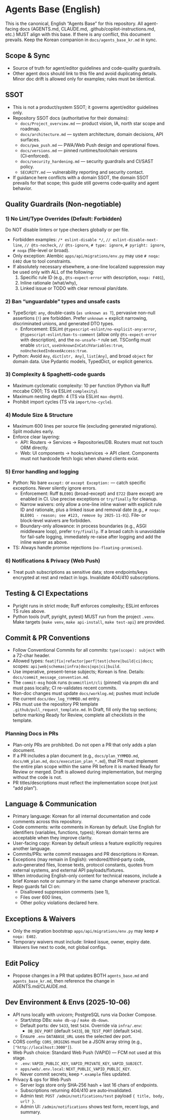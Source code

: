 # Agents Base (English)

This is the canonical, English “Agents Base” for this repository. All agent-facing docs (AGENTS.md, CLAUDE.md, .github/copilot-instructions.md, etc.) MUST align with this base. If there is any conflict, this document prevails. Keep the Korean companion in `docs/agents_base_kr.md` in sync.

## Scope & Sync
- Source of truth for agent/editor guidelines and code-quality guardrails.
- Other agent docs should link to this file and avoid duplicating details. Minor doc drift is allowed only for examples; rules must be identical.

## SSOT
- This is not a product/system SSOT; it governs agent/editor guidelines only.
- Repository SSOT docs (authoritative for their domains):
  - `docs/Project_overview.md` — product vision, IA, north star scope and roadmap.
  - `docs/architecture.md` — system architecture, domain decisions, API surfaces.
  - `docs/pwa_push.md` — PWA/Web Push design and operational flows.
  - `docs/versions.md` — pinned runtimes/toolchain versions (CI‑enforced).
  - `docs/security_hardening.md` — security guardrails and CI/SAST policy.
  - `SECURITY.md` — vulnerability reporting and security contact.
- If guidance here conflicts with a domain SSOT, the domain SSOT prevails for that scope; this guide still governs code‑quality and agent behavior.

## Quality Guardrails (Non‑negotiable)

### 1) No Lint/Type Overrides (Default: Forbidden)
Do NOT disable linters or type checkers globally or per file.
- Forbidden examples: `/* eslint-disable */`, `// eslint-disable-next-line`, `// @ts-nocheck`, `// @ts-ignore`, `# type: ignore`, `# pyright: ignore`, `# noqa` (file-level or broad).
- Only exception: Alembic `apps/api/migrations/env.py` may use `# noqa: E402` due to tool constraints.
- If absolutely necessary elsewhere, a one-line localized suppression may be used only with ALL of the following:
  1) Specific rule ID (e.g., `@ts-expect-error` with description, `noqa: F401`),
  2) Inline rationale (what/why),
  3) Linked issue or TODO with clear removal plan/date.

### 2) Ban “unguardable” types and unsafe casts
- TypeScript: `any`, double-casts (`as unknown as T`), pervasive non-null assertions (`!`) are forbidden. Prefer `unknown` + explicit narrowing, discriminated unions, and generated DTO types.
  - Enforcement: ESLint `@typescript-eslint/no-explicit-any:error`, `@typescript-eslint/ban-ts-comment` (allow only `@ts-expect-error` with description), and the `no-unsafe-*` rule set. TSConfig must enable `strict`, `useUnknownInCatchVariables:true`, `noUncheckedIndexedAccess:true`.
- Python: Avoid `Any`, `dict[str, Any]`, `list[Any]`, and broad `object` for domain data. Use Pydantic models, TypedDict, or explicit generics.

### 3) Complexity & Spaghetti-code guards
- Maximum cyclomatic complexity: 10 per function (Python via Ruff mccabe C901; TS via ESLint `complexity`).
- Maximum nesting depth: 4 (TS via ESLint `max-depth`).
- Prohibit import cycles (TS via `import/no-cycle`).

### 4) Module Size & Structure
- Maximum 600 lines per source file (excluding generated migrations). Split modules early.
- Enforce clear layering:
  - API: Routers → Services → Repositories/DB. Routers must not touch ORM directly.
  - Web: UI components → hooks/services → API client. Components must not hardcode fetch logic when shared clients exist.

### 5) Error handling and logging
- Python: No bare `except:` or `except Exception:` — catch specific exceptions. Never silently ignore errors.
  - Enforcement: Ruff `BLE001` (broad-except) and `E722` (bare except) are enabled in CI. Use precise exceptions or `try/finally` for cleanup.
  - Narrow waivers: only allow a one-line inline waiver with explicit rule ID and rationale, plus a linked issue and removal date (e.g., `# noqa: BLE001 - reason; see #123, remove by 2025-11-01`). File‑ or block‑level waivers are forbidden.
  - Boundary-only allowance: in process boundaries (e.g., ASGI middleware loop), prefer `try/finally`. If a broad catch is unavoidable for fail-safe logging, immediately re-raise after logging and add the inline waiver as above.
- TS: Always handle promise rejections (`no-floating-promises`).

### 6) Notifications & Privacy (Web Push)
- Treat push subscriptions as sensitive data; store endpoints/keys encrypted at rest and redact in logs. Invalidate 404/410 subscriptions.

## Testing & CI Expectations
- Pyright runs in strict mode; Ruff enforces complexity; ESLint enforces TS rules above.
- Python tools (ruff, pyright, pytest) MUST run from the project `.venv`. Make targets (`make venv`, `make api-install`, `make test-api`) are provided.

## Commit & PR Conventions
- Follow Conventional Commits for all commits: `type(scope): subject` with a 72-char header.
- Allowed types: `feat|fix|refactor|perf|test|chore|build|ci|docs`; scopes: `api|web|schemas|infra|docs|ops|ci|build`.
- Use imperative, present-tense subjects; Korean is fine. Details: `docs/commit_message_convention.md`.
- The `commit-msg` hook runs `@commitlint/cli` (pinned) via pnpm dlx and must pass locally; CI re-validates recent commits.
- Non-doc changes must update `docs/worklog.md`; pushes must include the current `docs/dev_log_YYMMDD.md` entry.
 - PRs must use the repository PR template `.github/pull_request_template.md`. In Draft, fill only the top sections; before marking Ready for Review, complete all checklists in the template.

### Planning Docs in PRs
- Plan-only PRs are prohibited. Do not open a PR that only adds a plan document.
- If a PR includes a plan document (e.g., `docs/plan_YYMMDD.md`, `docs/mN_plan.md`, `docs/execution_plan_*.md`), that PR must implement the entire plan scope within the same PR before it is marked Ready for Review or merged. Draft is allowed during implementation, but merging without the code is not.
- PR titles/descriptions must reflect the implementation scope (not just “add plan”).

## Language & Communication
- Primary language: Korean for all internal documentation and code comments across this repository.
- Code comments: write comments in Korean by default. Use English for identifiers (variables, functions, types); Korean domain terms are acceptable when they improve clarity.
- User-facing copy: Korean by default unless a feature explicitly requires another language.
- Commits/PRs: write commit messages and PR descriptions in Korean.
- Exceptions (may remain in English): vendored/third‑party code, auto‑generated files, license texts, protocol constants, quotes from external systems, and external API payloads/fixtures.
- When introducing English-only content for technical reasons, include a brief Korean note or summary in the same change whenever practical.
- Repo guards fail CI on:
  - Disallowed suppression comments (see 1),
  - Files over 600 lines,
  - Other policy violations declared here.

## Exceptions & Waivers
- Only the migration bootstrap `apps/api/migrations/env.py` may keep `# noqa: E402`.
- Temporary waivers must include: linked issue, owner, expiry date. Waivers live next to code, not global configs.

## Edit Policy
- Propose changes in a PR that updates BOTH `agents_base.md` and `agents_base_kr.md`, then reference the change in AGENTS.md/CLAUDE.md.

## Dev Environment & Envs (2025‑10‑06)
- API runs locally with uvicorn; PostgreSQL runs via Docker Compose.
  - Start/stop DBs: `make db-up` / `make db-down`.
  - Default ports: dev `5433`, test `5434`. Override via `infra/.env`:
    - `DB_DEV_PORT` (default `5433`), `DB_TEST_PORT` (default `5434`).
  - Ensure `.env` `DATABASE_URL` uses the selected dev port.
- CORS config: `CORS_ORIGINS` must be a JSON array string (e.g., `["http://localhost:3000"]`).
- Web Push choice: Standard Web Push (VAPID) — FCM not used at this stage.
  - `.env`: `VAPID_PUBLIC_KEY`, `VAPID_PRIVATE_KEY`, `VAPID_SUBJECT`.
  - `apps/web/.env.local`: `NEXT_PUBLIC_VAPID_PUBLIC_KEY`.
  - Never commit secrets; keep `*.example` files updated.
- Privacy & ops for Web Push
  - Server logs store only SHA‑256 hash + last 16 chars of endpoints.
  - Subscriptions returning 404/410 are auto‑invalidated.
  - Admin test: `POST /admin/notifications/test` payload `{ title, body, url? }`.
  - Admin UI: `/admin/notifications` shows test form, recent logs, and summary.
